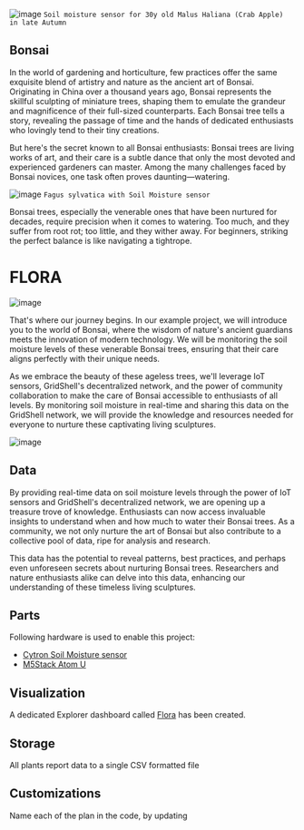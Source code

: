 ![image](https://github.com/invpe/GridShell/assets/106522950/6d8a0068-5217-43d9-abf7-b738601f7114)
`Soil moisture sensor for 30y old Malus Haliana (Crab Apple) in late Autumn`
  
## Bonsai
In the world of gardening and horticulture, few practices offer the same exquisite blend of artistry and nature as the ancient art of Bonsai. Originating in China over a thousand years ago, Bonsai represents the skillful sculpting of miniature trees, shaping them to emulate the grandeur and magnificence of their full-sized counterparts. Each Bonsai tree tells a story, revealing the passage of time and the hands of dedicated enthusiasts who lovingly tend to their tiny creations.

But here's the secret known to all Bonsai enthusiasts: Bonsai trees are living works of art, and their care is a subtle dance that only the most devoted and experienced gardeners can master. Among the many challenges faced by Bonsai novices, one task often proves daunting—watering.

![image](https://github.com/invpe/GridShell/assets/106522950/caa6c56b-1316-4b16-bf51-aac09050f460)
`Fagus sylvatica with Soil Moisture sensor`


Bonsai trees, especially the venerable ones that have been nurtured for decades, require precision when it comes to watering. Too much, and they suffer from root rot; too little, and they wither away. For beginners, striking the perfect balance is like navigating a tightrope.

# FLORA

![image](https://github.com/invpe/GridShell/assets/106522950/a39b7181-307c-403b-8160-81144e4b9147)

That's where our journey begins. In our example project, we will introduce you to the world of Bonsai, where the wisdom of nature's ancient guardians meets the innovation of modern technology. We will be monitoring the soil moisture levels of these venerable Bonsai trees, ensuring that their care aligns perfectly with their unique needs.

As we embrace the beauty of these ageless trees, we'll leverage IoT sensors, GridShell's decentralized network, and the power of community collaboration to make the care of Bonsai accessible to enthusiasts of all levels. By monitoring soil moisture in real-time and sharing this data on the GridShell network, we will provide the knowledge and resources needed for everyone to nurture these captivating living sculptures.

![image](https://github.com/invpe/GridShell/assets/106522950/0d6448be-7eb4-43be-b4e7-9ebc7476a0eb)

## Data
By providing real-time data on soil moisture levels through the power of IoT sensors and GridShell's decentralized network, we are opening up a treasure trove of knowledge. Enthusiasts can now access invaluable insights to understand when and how much to water their Bonsai trees. As a community, we not only nurture the art of Bonsai but also contribute to a collective pool of data, ripe for analysis and research.

This data has the potential to reveal patterns, best practices, and perhaps even unforeseen secrets about nurturing Bonsai trees. Researchers and nature enthusiasts alike can delve into this data, enhancing our understanding of these timeless living sculptures.

## Parts
Following hardware is used to enable this project:

- [Cytron Soil Moisture sensor](https://botland.store/humidity-sensors/21207-maker-soil-moisture-capacitive-soil-moisture-sensor-5904422383442.html)
- [M5Stack Atom U](https://botland.store/atom-series/20859-atomu-esp32-iot-development-module-with-usb-a-connector-m5stack-k117-6972934173416.html)


## Visualization
A dedicated Explorer dashboard called [Flora](https://explorer.gridshell.net:3000/d/ef6c31a6-961c-4dac-89f8-c166c4d8691d/flora?orgId=1) has been created.

## Storage
All plants report data to a single CSV formatted file

## Customizations
Name each of the plan in the code, by updating 
